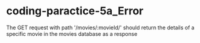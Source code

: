 # coding-paractice-5a_Error
The GET request with path '/movies/:movieId/' should return the details of a specific movie in the movies database as a response
